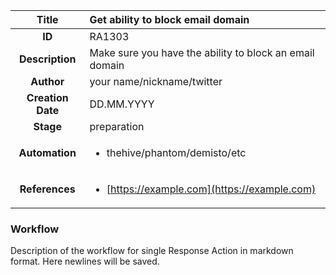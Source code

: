 | Title                       |  Get ability to block email domain         |
|:---------------------------:|:--------------------|
| **ID**                      | RA1303            |
| **Description**             | Make sure you have the ability to block an email domain   |
| **Author**                  | your name/nickname/twitter        |
| **Creation Date**           | DD.MM.YYYY |
| **Stage**                   | preparation         |
| **Automation** |<ul><li>thehive/phantom/demisto/etc</li></ul>|
| **References** |<ul><li>[https://example.com](https://example.com)</li></ul>|

### Workflow

Description of the workflow for single Response Action in markdown format.
Here newlines will be saved.

